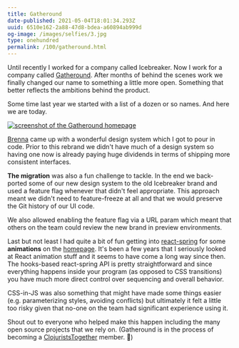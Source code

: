 ```yaml
---
title: Gatheround
date-published: 2021-05-04T18:01:34.293Z
uuid: 6510e162-2a88-47d8-bdea-a60894ab999d
og-image: /images/selfies/3.jpg
type: onehundred
permalink: /100/gatheround.html
---
```

Until recently I worked for a company called Icebreaker. Now I work for a company called [Gatheround](https://gatheround.com). After months of behind the scenes work we finally changed our name to something a little more open. Something that better reflects the ambitions behind the product. 

Some time last year we started with a list of a dozen or so names. And here we are today.

[![screenshot of the Gatheround homepage](/images/uploads/gatheround-homepage-screenshot.png "Gatheround")](https://gatheround.com)

[Brenna](https://www.brennajmarketello.com/) came up with a wonderful design system which I got to pour in code. Prior to this rebrand we didn't have much of a design system so having one now is already paying huge dividends in terms of shipping more consistent interfaces.

**The migration** was also a fun challenge to tackle. In the end we back-ported some of our new design system to the old Icebreaker brand and used a feature flag whenever that didn't feel appropriate. This approach meant we didn't need to feature-freeze at all and that we would preserve the Git history of our UI code. 

We also allowed enabling the feature flag via a URL param which meant that others on the team could review the new brand in preview environments.

Last but not least I had quite a bit of fun getting into [react-spring](https://react-spring.io/) for some **animations** on the [homepage](https://gatheround.com). It's been a few years that I seriously looked at React animation stuff and it seems to have come a long way since then. The hooks-based react-spring API is pretty straightforward and since everything happens inside your program (as opposed to CSS transitions) you have much more direct control over sequencing and overall behavior.

CSS-in-JS was also something that might have made some things easier (e.g. parameterizing styles, avoiding conflicts) but ultimately it felt a little too risky given that no-one on the team had significant experience using it. 

Shout out to everyone who helped make this happen including the many open source projects that we rely on. (Gatheround is in the process of becoming a [ClojuristsTogether](https://www.clojuriststogether.org/) member. 🎉)